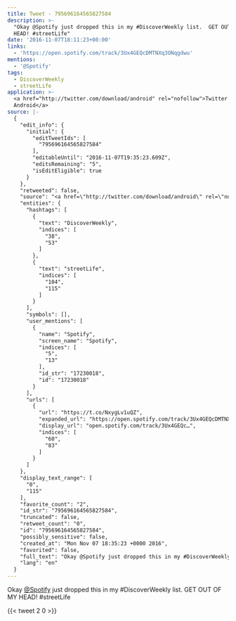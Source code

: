```yaml
---
title: Tweet - 795696164565827584
description: >-
  "Okay @Spotify just dropped this in my #DiscoverWeekly list.  GET OUT OF MY
  HEAD! #streetLife"
date: '2016-11-07T18:11:23+00:00'
links:
  - 'https://open.spotify.com/track/3Ux4GEQcDMTNXq3ONqgdwu'
mentions:
  - '@Spotify'
tags:
  - DiscoverWeekly
  - streetLife
application: >-
  <a href="http://twitter.com/download/android" rel="nofollow">Twitter for
  Android</a>
source: |-
  {
    "edit_info": {
      "initial": {
        "editTweetIds": [
          "795696164565827584"
        ],
        "editableUntil": "2016-11-07T19:35:23.609Z",
        "editsRemaining": "5",
        "isEditEligible": true
      }
    },
    "retweeted": false,
    "source": "<a href=\"http://twitter.com/download/android\" rel=\"nofollow\">Twitter for Android</a>",
    "entities": {
      "hashtags": [
        {
          "text": "DiscoverWeekly",
          "indices": [
            "38",
            "53"
          ]
        },
        {
          "text": "streetLife",
          "indices": [
            "104",
            "115"
          ]
        }
      ],
      "symbols": [],
      "user_mentions": [
        {
          "name": "Spotify",
          "screen_name": "Spotify",
          "indices": [
            "5",
            "13"
          ],
          "id_str": "17230018",
          "id": "17230018"
        }
      ],
      "urls": [
        {
          "url": "https://t.co/NxygLv1uQZ",
          "expanded_url": "https://open.spotify.com/track/3Ux4GEQcDMTNXq3ONqgdwu",
          "display_url": "open.spotify.com/track/3Ux4GEQc…",
          "indices": [
            "60",
            "83"
          ]
        }
      ]
    },
    "display_text_range": [
      "0",
      "115"
    ],
    "favorite_count": "2",
    "id_str": "795696164565827584",
    "truncated": false,
    "retweet_count": "0",
    "id": "795696164565827584",
    "possibly_sensitive": false,
    "created_at": "Mon Nov 07 18:35:23 +0000 2016",
    "favorited": false,
    "full_text": "Okay @Spotify just dropped this in my #DiscoverWeekly list. https://t.co/NxygLv1uQZ GET OUT OF MY HEAD! #streetLife",
    "lang": "en"
  }
---
```

Okay [@Spotify](https://twitter.com/@Spotify) just dropped this in my #DiscoverWeekly list.  GET OUT OF MY HEAD! #streetLife
    
{{< tweet 2 0 >}}
    
